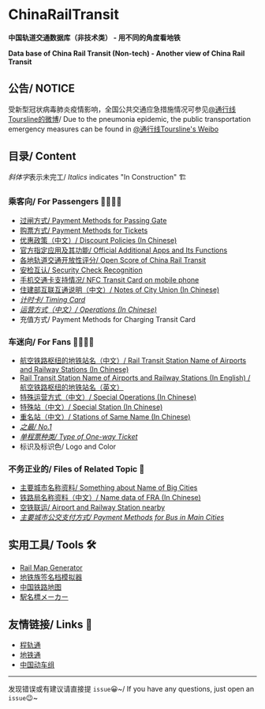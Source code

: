 # ChinaRailTransit

**中国轨道交通数据库（非技术类） - 用不同的角度看地铁**

**Data base of China Rail Transit (Non-tech) - Another view of China Rail Transit**

## 公告/ NOTICE

受新型冠状病毒肺炎疫情影响，全国公共交通应急措施情况可参见[@通行线Toursline的微博](https://m.weibo.cn/u/6882481489/)/ Due to the pneumonia epidemic, the public transportation emergency measures can be found in [@通行线Toursline's Weibo](https://m.weibo.cn/u/6882481489/)

## 目录/ Content

*斜体字*表示未完工/ *Italics* indicates "In Construction" 🏗

### 乘客向/ For Passengers 👨‍🚀👩‍🚀
- [过闸方式/ Payment Methods for Passing Gate](https://github.com/Ivysauro/ChinaRailTransit/blob/master/data/Payment%20Methods(Part%201).md)
- [购票方式/ Payment Methods for Tickets](https://github.com/Ivysauro/ChinaRailTransit/blob/master/data/Payment%20Methods(Part%202).md)
- [优惠政策（中文）/ Discount Policies (In Chinese)](https://github.com/Ivysauro/ChinaRailTransit/blob/master/data/Discount%20Policies.md)
- [官方指定应用及其功能/ Official Additional Apps and Its Functions](https://github.com/Ivysauro/ChinaRailTransit/blob/master/data/Official%20Additional%20Apps.md)
- [各地轨道交通开放性评分/ Open Score of China Rail Transit](https://github.com/Ivysauro/ChinaRailTransit/blob/master/data/Open%20Score.md)
- [安检互认/ Security Check Recognition](https://github.com/Ivysauro/ChinaRailTransit/blob/master/data/Security%20Check%20Recognition.md)
- [手机交通卡支持情况/ NFC Transit Card on mobile phone](https://github.com/Ivysauro/ChinaRailTransit/blob/master/data/NFC%20Transit%20Card.md)
- [住建部互联互通说明（中文）/ Notes of City Union (In Chinese)](https://github.com/Ivysauro/ChinaRailTransit/blob/master/data/City%20Union.md)
- [*计时卡/ Timing Card*](https://github.com/Ivysauro/ChinaRailTransit/blob/master/data/Timing%20Card.md) 
- [*运营方式（中文）/ Operations (In Chinese)*](https://github.com/Ivysauro/ChinaRailTransit/blob/master/data/Operations.md)
- 充值方式/ Payment Methods for Charging Transit Card

### 车迷向/ For Fans 🕵️‍♂️🕵️‍♀️
- [航空铁路枢纽的地铁站名（中文）/ Rail Transit Station Name of Airports and Railway Stations (In Chinese)](https://github.com/Ivysauro/ChinaRailTransit/blob/master/data/Rail%20Transit%20Station%20Name%20of%20Airports%20and%20Railway%20Stations.md)
- [Rail Transit Station Name of Airports and Railway Stations (In English) / 航空铁路枢纽的地铁站名（英文）](https://github.com/Ivysauro/ChinaRailTransit/blob/master/data/Rail%20Transit%20Station%20Name%20of%20Airports%20and%20Railway%20Stations%2002.md)
- [特殊运营方式（中文）/ Special Operations (In Chinese)](https://github.com/Ivysauro/ChinaRailTransit/blob/master/data/Special%20Operations.md)
- [特殊站（中文）/ Special Station (In Chinese)](https://github.com/Ivysauro/ChinaRailTransit/blob/master/data/Special%20Station.md)
- [重名站（中文）/ Stations of Same Name (In Chinese)](https://github.com/Ivysauro/ChinaRailTransit/blob/master/data/Stations%20of%20Same%20Name.md)
- [*之最/ No.1*](https://github.com/Ivysauro/ChinaRailTransit/blob/master/data/zui.md)
- [*单程票种类/ Type of One-way Ticket*](https://github.com/Ivysauro/ChinaRailTransit/blob/master/data/Type%20of%20One-way%20Ticket.md)
- 标识及标识色/ Logo and Color

### 不务正业的/ Files of Related Topic 🧷
- [主要城市名称资料/ Something about Name of Big Cities](https://github.com/Ivysauro/ChinaRailTransit/blob/master/data/Name%20data%20of%20Big%20Cities.md)
- [铁路局名称资料（中文）/ Name data of FRA (In Chinese)](https://github.com/Ivysauro/ChinaRailTransit/blob/master/data/Name%20data%20of%20FRA.md)
- [空铁联运/ Airport and Railway Station nearby](https://github.com/Ivysauro/ChinaRailTransit/blob/master/data/Airport%20and%20Railway%20Station%20nearby.md)
- [*主要城市公交支付方式/ Payment Methods for Bus in Main Cities*](https://github.com/Ivysauro/ChinaRailTransit/blob/master/data/Payment%20Methods%20for%20Bus%20in%20Main%20Cities.md)

## 实用工具/ Tools 🛠
- [Rail Map Generator](https://wongchito.github.io/RailMapGenerator/)
- [地铁族签名档模拟器](https://imisty.github.io/Metro-Simulator/dist/index.html)
- [中国铁路地图](http://cnrail.geogv.org/zhcn/?useMapboxGl=true)
- [駅名標メーカー](http://aniani.me/station/)

## 友情链接/ Links 🔗
- [程轨通](https://mcmcrt.china-emu.cn/)
- [地铁通](http://www.metroman.cn/)
- [中国动车组](https://www.china-emu.cn/)

---
发现错误或有建议请直接提 `issue`😀~/ If you have any questions, just open an `issue`😉~
